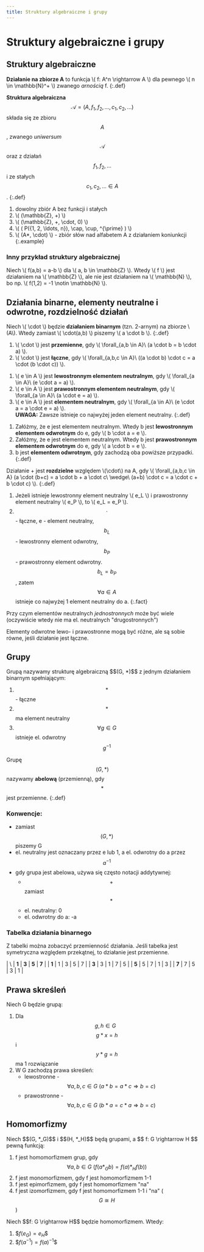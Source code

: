 ```yaml
---
title: Struktury algebraiczne i grupy
---
```


# Struktury algebraiczne i grupy

## Struktury algebraiczne

**Działanie na zbiorze A** to funkcja \\( f: A^n \rightarrow A \\) dla pewnego \\( n \in \mathbb{N}^+ \\) zwanego _arnością_ f.
{:.def}

**Struktura algebraiczna** $$ \mathcal{A} = (A, f_1, f_2, \ldots, c_1, c_2, \ldots) $$ składa się ze zbioru $$ A $$, zwanego _uniwersum_ $$ \mathcal{A} $$ oraz z działań $$ f_1, f_2, \ldots $$ i ze stałych $$ c_1, c_2, \ldots \in A $$.
{:.def}

1. dowolny zbiór A bez funkcji i stałych
2. \\( (\mathbb{Z}, +) \\)
3. \\( (\mathbb{Z}, +, \cdot, 0) \\)
4. \\( ( P({1, 2, \ldots, n}), \cap, \cup, ^{\prime} ) \\)
5. \\( (A*, \cdot) \\) - zbiór słów nad alfabetem A z działaniem koniunkcji
{:.example}

### Inny przykład struktury algebraicznej

Niech \\( f(a,b) = a-b \\) dla \\( a, b \in \mathbb{Z} \\). Wtedy \\( f \\) jest działaniem na \\( \mathbb{Z} \\), ale nie jest działaniem na \\( \mathbb{N} \\), bo np. \\( f(1,2) = -1 \notin \mathbb{N} \\).

## Działania binarne, elementy neutralne i odwrotne, rozdzielność działań

<!-- działanie binarne -->
Niech \\( \cdot \\) będzie **działaniem binarnym** (tzn. 2-arnym) na zbiorze \\(A\\). Wtedy zamiast \\( \cdot(a,b) \\) piszemy \\( a \cdot b \\).
{:.def}

<!-- przemienność i łączność operatorów -->
1. \\( \cdot \\) jest **przemienne**, gdy \\( \forall_{a,b \in A}\ (a \cdot b = b \cdot a) \\).
2. \\( \cdot \\) jest **łączne**, gdy \\( \forall_{a,b,c \in A}\ ((a \cdot b) \cdot c = a \cdot (b \cdot c)) \\).

<!-- elementy neutralne -->
1. \\( e \in A \\) jest **lewostronnym elementem neutralnym**, gdy \\( \forall_{a \in A}\ (e \cdot a = a) \\).
2. \\( e \in A \\) jest **prawostronnym elementem neutralnym**, gdy \\( \forall_{a \in A}\ (a \cdot e = a) \\).
3. \\( e \in A \\) jest **elementem neutralnym**, gdy \\( \forall_{a \in A}\ (e \cdot a = a \cdot e = a) \\).  
**UWAGA:** Zawsze istnieje co najwyżej jeden element neutralny.
{:.def}

<!-- elementy odwrotne -->
1. Załóżmy, że e jest elementem neutralnym. Wtedy b jest **lewostronnym elementem odwrotnym** do e, gdy \\( b \cdot a = e \\).
2. Załóżmy, że e jest elementem neutralnym. Wtedy b jest **prawostronnym elementem odwrotnym** do e, gdy \\( a \cdot b = e \\).
3. b jest **elementem odwrotnym**, gdy zachodzą oba powiższe przypadki.
{:.def}

<!-- rozdzielność działań -->
Działanie + jest **rozdzielne** względem \\(\cdot\\) na A, gdy \\( \forall_{a,b,c \in A} (a \cdot (b+c) = a \cdot b + a \cdot c\ \wedge\ (a+b) \cdot c = a \cdot c + b \cdot c) \\).
{:.def} 

<!-- fakty -->
1. Jeżeli istnieje lewostronny element neutralny \\( e_L \\) i prawostronny element neutralny \\( e_P \\), to \\( e_L = e_P \\).
2. $$\cdot$$ - łączne, e - element neutralny, $$b_L$$ - lewostronny element odwrotny, $$b_P$$ - prawostronny element odwrotny.  
$$b_L = b_P$$, zatem $$\forall a \in A$$ istnieje co najwyżej 1 element neutralny do a.
{:.fact}

Przy czym elementów neutralnych _jednostronnych_ może być wiele (oczywiście wtedy nie ma el. neutralnych "drugostronnych")

Elementy odwrotne lewo- i prawostronne mogą być różne, ale są sobie równe, jeśli działanie jest łączne.

## Grupy

<div class="def" markdown="1">
Grupą nazywamy strukturę algebraiczną $$(G, *)$$ z jednym działaniem binarnym spełniającym:

1. $$*$$ - łączne
2. $$*$$ ma element neutralny
3. $$\forall g \in G$$ istnieje el. odwrotny $$g^{-1}$$
</div>

Grupę $$(G, *)$$ nazywamy **abelową** (przemienną), gdy $$*$$ jest przemienne.
{:.def}

### Konwencje:

- zamiast $$(G, *)$$ piszemy G
- el. neutralny jest oznaczany przez e lub 1, a el. odwrotny do a przez $$a^{-1}$$
- gdy grupa jest abelowa, używa się często notacji addytywnej:
    - $$+$$ zamiast $$*$$
    - el. neutralny: 0
    - el. odwrotny do a: -a

### Tabelka działania binarnego

Z tabelki można zobaczyć przemienność działania. Jeśli tabelka jest symetryczna względem przekątnej, to działanie jest przemienne.

| \ | **1** | **3** | **5** | **7** |
| **1** | 1 | 3 | 5 | 7 | 
| **3** | 3 | 1 | 7 | 5 |
| **5** | 5 | 7 | 1 | 3 |
| **7** | 7 | 5 | 3 | 1 |

## Prawa skreśleń

<div class="fact" markdown="1">
Niech G będzie grupą:

1. Dla $$g, h \in G\ \ $$ $$g * x = h$$ i $$y * g = h$$ ma 1 rozwiązanie
2. W G zachodzą prawa skreśleń:
    - lewostronne - $$\forall a,b,c \in G\ (a*b=a*c \Rightarrow b=c)$$
    - prawostronne - $$\forall a,b,c \in G\ (b*a=c*a \Rightarrow b=c)$$
</div>

## Homomorfizmy

<div class="def" markdown="1">
Niech $$(G, *_G)$$ i $$(H, *_H)$$ będą grupami, a $$ f: G \rightarrow H $$ pewną funkcją:

1. f jest homomorfizmem grup, gdy $$\forall a,b \in G\ ( f(a *_G b) = f(a) *_H f(b) )$$
2. f jest monomorfizmem, gdy f jest homomorfizmem 1-1
3. f jest epimorfizmem, gdy f jest homomorfizmem "na"
4. f jest izomorfizmem, gdy f jest homomorfizmem 1-1 i "na" ($$G \cong H$$)
</div>

<div class="fact" markdown="1">
Niech $$f: G \rightarrow H$$ będzie homomorfizmem. Wtedy:

1. \$$f(e_G) = e_H$$
2. \$$f(a^{-1}) = f(a)^{-1}$$
</div>